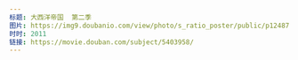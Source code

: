 ```yaml
---
标题: 大西洋帝国  第二季
图片: https://img9.doubanio.com/view/photo/s_ratio_poster/public/p1248727576.jpg
时时: 2011
链接: https://movie.douban.com/subject/5403958/
---
```

